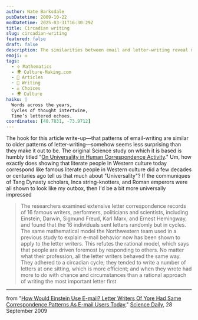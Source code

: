 ```yaml
---
author: Nate Barksdale
pubDatetime: 2009-10-22
modDatetime: 2025-03-31T16:30:29Z
title: Circadian writing
slug: circadian-writing
featured: false
draft: false
description: The similarities between email and letter-writing reveal more about communication patterns than universal truths about human correspondence.
emoji: ✉️
tags:
  - ➗ Mathematics
  - 🌍 Culture-Making.com
  - 📖 Articles
  - 📝 Writing
  - ⚖️ Choices
  - 🌍 Culture
haiku: |
  Words across the years,  
  Cycles of thought intertwine,  
  Time’s lettered echoes.
coordinates: [40.7831, -73.9712]
---
```


The hook for this article write-up—that patterns of email-writing are similar to older patterns of letter-writing—somehow seems less surprising than they make it out to be. The original Science study on which it is based is humbly titled "[On Universality in Human Correspondence Activity](http://web.archive.org/web/20091017153204/http://www.sciencemag.org/cgi/content/abstract/325/5948/1696)." Um, how exactly does showing that literate people in Western culture today correspond like famous literate people in Western culture did a few decades or centuries ago tell us that much about "Universality"? If the communiques of Tang Dynasty scholars, Inca string-knotters, and Roman emperors were all shown to look like my outbox, then I'd be a bit more universally impressed

> The researchers examined extensive letter correspondence records of 16 famous writers, performers, politicians and scientists, including Einstein, Darwin, Sigmund Freud, Karl Marx, and Ernest Hemingway, and found that the 16 individuals sent letters randomly but in cycles. The same mathematical model the Northwestern team used in a previous study to explain e-mail behavior now has been shown to apply to the letter writers. This refutes the rational model, which says that people are driven foremost by responding to others. No matter what their profession, all the letter writers behaved the same way. They adhered to a circadian cycle; they tended to write a number of letters at one sitting, which is more efficient; and when they wrote had more to do with chance and circumstances than a rational approach of writing the most important letter first

---

from "[How Would Einstein Use E-mail? Letter Writers Of Yore Had Same Correspondence Patterns As E-mail Users Today](https://www.google.com/search?q=%22How%20Would%20Einstein%20Use%20E-mail%3F%20Letter%20Writers%20Of%20Yore%20Had%20Same%20Correspondence%20Patterns%20As%20E-mail%20Users%20Today%22%20sciencedaily.com)," [Science Daily](http://web.archive.org/web/20241110125840/https://www.sciencedaily.com/releases/2009/09/090927130038.htm), 28 September 2009
